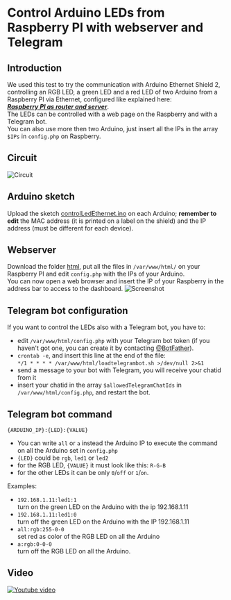 # Control Arduino LEDs from Raspberry PI with webserver and Telegram

## Introduction
We used this test to try the communication with Arduino Ethernet Shield 2, controlling an RGB LED, a green LED and a red LED of two Arduino from a Raspberry PI via Ethernet, configured like explained here:  
[***Raspberry PI as router and server***](../001_Raspberry_PI_as_router_and_server/README.md).  
The LEDs can be controlled with a web page on the Raspberry and with a Telegram bot.  
You can also use more then two Arduino, just insert all the IPs in the array `$IPs` in `config.php` on Raspberry.

## Circuit
![Circuit](https://i.imgur.com/eXkAa2X.png)

## Arduino sketch
Upload the sketch [controlLedEthernet.ino](controlLedEthernet.ino) on each Arduino; **remember to edit** the MAC address (it is printed on a label on the shield) and the IP address (must be different for each device).

## Webserver
Download the folder [html](html), put all the files in `/var/www/html/` on your Raspberry PI and edit `config.php` with the IPs of your Arduino.  
You can now open a web browser and insert the IP of your Raspberry in the address bar to access to the dashboard.
![Screenshot](https://i.imgur.com/ottQKz0.png)

## Telegram bot configuration
If you want to control the LEDs also with a Telegram bot, you have to:
* edit `/var/www/html/config.php` with your Telegram bot token (if you haven't got one, you can create it by contacting [@BotFather](http://t.me/BotFather)).
* `crontab -e`, and insert this line at the end of the file:  
`*/1 * * * * /var/www/html/loadtelegrambot.sh >/dev/null 2>&1`
* send a message to your bot with Telegram, you will receive your chatid from it
* insert your chatid in the array `$allowedTelegramChatIds` in `/var/www/html/config.php`, and restart the bot.

## Telegram bot command
```
{ARDUINO_IP}:{LED}:{VALUE}
```
* You can write `all` or `a` instead the Arduino IP to execute the command on all the Arduino set in `config.php`
* `{LED}` could be `rgb`, `led1` or `led2`
* for the RGB LED, `{VALUE}` it must look like this: `R-G-B`
* for the other LEDs it can be only `0`/`off` or `1`/`on`.

Examples:
* `192.168.1.11:led1:1`  
turn on the green LED on the Arduino with the ip 192.168.1.11
* `192.168.1.11:led1:0`  
turn off the green LED on the Arduino with the IP 192.168.1.11
* `all:rgb:255-0-0`  
set red as color of the RGB LED on all the Arduino
* `a:rgb:0-0-0`  
turn off the RGB LED on all the Arduino.

## Video
[![Youtube video](https://img.youtube.com/vi/0QzwFcCa-NE/0.jpg)](https://youtu.be/0QzwFcCa-NE)
